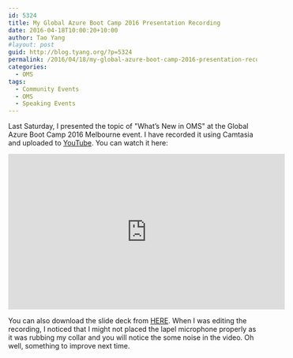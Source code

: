```yaml
---
id: 5324
title: My Global Azure Boot Camp 2016 Presentation Recording
date: 2016-04-18T10:00:20+10:00
author: Tao Yang
#layout: post
guid: http://blog.tyang.org/?p=5324
permalink: /2016/04/18/my-global-azure-boot-camp-2016-presentation-recording/
categories:
  - OMS
tags:
  - Community Events
  - OMS
  - Speaking Events
---
```

Last Saturday, I presented the topic of "What’s New in OMS" at the Global Azure Boot Camp 2016 Melbourne event. I have recorded it using Camtasia and uploaded to <a href="https://www.youtube.com/watch?v=VUhrbj4C_JM">YouTube</a>. You can watch it here:

<iframe width="560" height="315" src="https://www.youtube.com/embed/VUhrbj4C_JM" frameborder="0" allowfullscreen="allowfullscreen"></iframe>

You can also download the slide deck from <a href="http://blog.tyang.org/wp-content/uploads/2016/04/Whats-New-in-OMS.pdf">HERE</a>. When I was editing the recording, I noticed that I might not placed the lapel microphone properly as it was rubbing my collar and you will notice the some noise in the video. Oh well, something to improve next time.